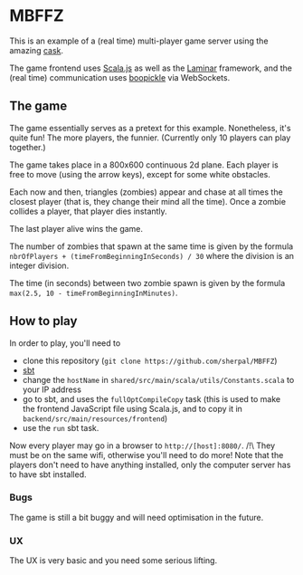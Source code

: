 # MBFFZ

This is an example of a (real time) multi-player
game server using the amazing
[cask](http://www.lihaoyi.com/cask/).


The game frontend uses
[Scala.js](http://www.scala-js.org/)
as well as the
[Laminar](https://github.com/raquo/Laminar)
framework,
and the (real time) communication uses
[boopickle](https://github.com/suzaku-io/boopickle)
via WebSockets.

## The game

The game essentially serves as a pretext for
this example. Nonetheless, it's quite fun! The
more players, the funnier. (Currently only 10 players
can play together.)


The game takes place in a 800x600 continuous 2d
plane. Each player is free to move (using the arrow keys),
except for some white obstacles.


Each now and then, triangles (zombies) appear 
and chase at all times
the closest player (that is, they change their mind
all the time). 
Once a zombie collides a player,
that player dies instantly.


The last player alive wins the game.


The number of zombies that spawn at the same
time is given by the formula
`nbrOfPlayers + (timeFromBeginningInSeconds) / 30`
where the division is an integer division.


The time (in seconds) between two zombie spawn
is given by the formula
`max(2.5, 10 - timeFromBeginningInMinutes)`.

## How to play

In order to play, you'll need to

- clone this repository (`git clone https://github.com/sherpal/MBFFZ`)
- [sbt](https://www.scala-sbt.org/)
- change the `hostName` in
`shared/src/main/scala/utils/Constants.scala`
to your IP address
- go to sbt, and uses the `fullOptCompileCopy` task
(this is used to make the frontend JavaScript file
using Scala.js, and to copy it in `backend/src/main/resources/frontend`)
- use the `run` sbt task.


Now every player may go in a browser to
`http://[host]:8080/`. /!\ They must be on the
same wifi, otherwise you'll need to do more!
Note that the players don't need to have anything
installed, only the computer server has to have sbt
installed.

### Bugs

The game is still a bit buggy and will need
optimisation in the future.


### UX

The UX is very basic and you need some serious
lifting.
